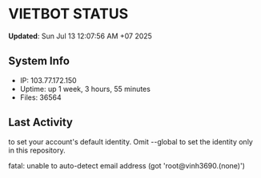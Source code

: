# VIETBOT STATUS
**Updated**: Sun Jul 13 12:07:56 AM +07 2025

## System Info
- IP: 103.77.172.150
- Uptime: up 1 week, 3 hours, 55 minutes
- Files: 36564

## Last Activity

to set your account's default identity.
Omit --global to set the identity only in this repository.

fatal: unable to auto-detect email address (got 'root@vinh3690.(none)')
